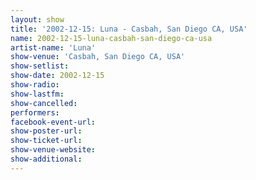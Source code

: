 ```yaml
---
layout: show
title: '2002-12-15: Luna - Casbah, San Diego CA, USA'
name: 2002-12-15-luna-casbah-san-diego-ca-usa
artist-name: 'Luna'
show-venue: 'Casbah, San Diego CA, USA'
show-setlist: 
show-date: 2002-12-15
show-radio: 
show-lastfm: 
show-cancelled: 
performers: 
facebook-event-url: 
show-poster-url: 
show-ticket-url: 
show-venue-website: 
show-additional: 
---
```


